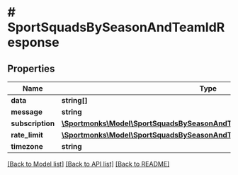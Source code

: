 # # SportSquadsBySeasonAndTeamIdResponse

## Properties

Name | Type | Description | Notes
------------ | ------------- | ------------- | -------------
**data** | **string[]** |  | [optional]
**message** | **string** |  | [optional]
**subscription** | [**\Sportmonks\Model\SportSquadsBySeasonAndTeamIdResponseSubscriptionInner[]**](SportSquadsBySeasonAndTeamIdResponseSubscriptionInner.md) |  | [optional]
**rate_limit** | [**\Sportmonks\Model\SportSquadsBySeasonAndTeamIdResponseRateLimit**](SportSquadsBySeasonAndTeamIdResponseRateLimit.md) |  | [optional]
**timezone** | **string** |  | [optional]

[[Back to Model list]](../../README.md#models) [[Back to API list]](../../README.md#endpoints) [[Back to README]](../../README.md)
